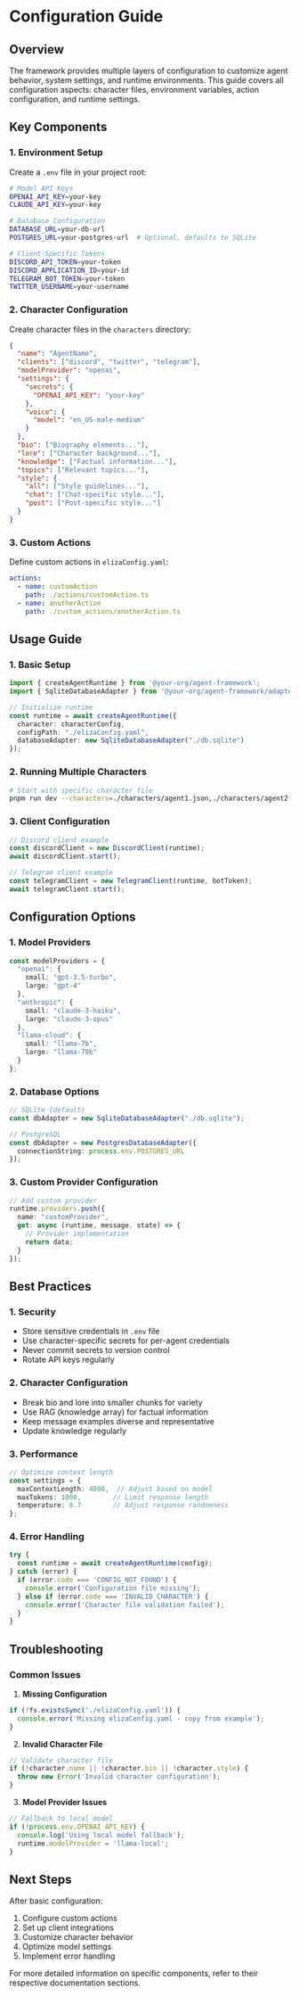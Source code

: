 # Configuration Guide

## Overview

The framework provides multiple layers of configuration to customize agent behavior, system settings, and runtime environments. This guide covers all configuration aspects: character files, environment variables, action configuration, and runtime settings.

## Key Components

### 1. Environment Setup

Create a `.env` file in your project root:

```bash
# Model API Keys
OPENAI_API_KEY=your-key
CLAUDE_API_KEY=your-key

# Database Configuration
DATABASE_URL=your-db-url
POSTGRES_URL=your-postgres-url  # Optional, defaults to SQLite

# Client-Specific Tokens
DISCORD_API_TOKEN=your-token
DISCORD_APPLICATION_ID=your-id
TELEGRAM_BOT_TOKEN=your-token
TWITTER_USERNAME=your-username
```

### 2. Character Configuration

Create character files in the `characters` directory:

```json
{
  "name": "AgentName",
  "clients": ["discord", "twitter", "telegram"],
  "modelProvider": "openai",
  "settings": {
    "secrets": {
      "OPENAI_API_KEY": "your-key"
    },
    "voice": {
      "model": "en_US-male-medium"
    }
  },
  "bio": ["Biography elements..."],
  "lore": ["Character background..."],
  "knowledge": ["Factual information..."],
  "topics": ["Relevant topics..."],
  "style": {
    "all": ["Style guidelines..."],
    "chat": ["Chat-specific style..."],
    "post": ["Post-specific style..."]
  }
}
```

### 3. Custom Actions

Define custom actions in `elizaConfig.yaml`:

```yaml
actions:
  - name: customAction
    path: ./actions/customAction.ts
  - name: anotherAction
    path: ./custom_actions/anotherAction.ts
```

## Usage Guide

### 1. Basic Setup

```typescript
import { createAgentRuntime } from '@your-org/agent-framework';
import { SqliteDatabaseAdapter } from '@your-org/agent-framework/adapters';

// Initialize runtime
const runtime = await createAgentRuntime({
  character: characterConfig,
  configPath: "./elizaConfig.yaml",
  databaseAdapter: new SqliteDatabaseAdapter("./db.sqlite")
});
```

### 2. Running Multiple Characters

```bash
# Start with specific character file
pnpm run dev --characters=./characters/agent1.json,./characters/agent2.json
```

### 3. Client Configuration

```typescript
// Discord client example
const discordClient = new DiscordClient(runtime);
await discordClient.start();

// Telegram client example
const telegramClient = new TelegramClient(runtime, botToken);
await telegramClient.start();
```

## Configuration Options

### 1. Model Providers

```typescript
const modelProviders = {
  "openai": {
    small: "gpt-3.5-turbo",
    large: "gpt-4"
  },
  "anthropic": {
    small: "claude-3-haiku",
    large: "claude-3-opus"
  },
  "llama-cloud": {
    small: "llama-7b",
    large: "llama-70b"
  }
};
```

### 2. Database Options

```typescript
// SQLite (default)
const dbAdapter = new SqliteDatabaseAdapter("./db.sqlite");

// PostgreSQL
const dbAdapter = new PostgresDatabaseAdapter({
  connectionString: process.env.POSTGRES_URL
});
```

### 3. Custom Provider Configuration

```typescript
// Add custom provider
runtime.providers.push({
  name: "customProvider",
  get: async (runtime, message, state) => {
    // Provider implementation
    return data;
  }
});
```

## Best Practices

### 1. Security

- Store sensitive credentials in `.env` file
- Use character-specific secrets for per-agent credentials
- Never commit secrets to version control
- Rotate API keys regularly

### 2. Character Configuration

- Break bio and lore into smaller chunks for variety
- Use RAG (knowledge array) for factual information
- Keep message examples diverse and representative
- Update knowledge regularly

### 3. Performance

```typescript
// Optimize context length
const settings = {
  maxContextLength: 4000,  // Adjust based on model
  maxTokens: 1000,        // Limit response length
  temperature: 0.7        // Adjust response randomness
};
```

### 4. Error Handling

```typescript
try {
  const runtime = await createAgentRuntime(config);
} catch (error) {
  if (error.code === 'CONFIG_NOT_FOUND') {
    console.error('Configuration file missing');
  } else if (error.code === 'INVALID_CHARACTER') {
    console.error('Character file validation failed');
  }
}
```

## Troubleshooting

### Common Issues

1. **Missing Configuration**
```typescript
if (!fs.existsSync('./elizaConfig.yaml')) {
  console.error('Missing elizaConfig.yaml - copy from example');
}
```

2. **Invalid Character File**
```typescript
// Validate character file
if (!character.name || !character.bio || !character.style) {
  throw new Error('Invalid character configuration');
}
```

3. **Model Provider Issues**
```typescript
// Fallback to local model
if (!process.env.OPENAI_API_KEY) {
  console.log('Using local model fallback');
  runtime.modelProvider = 'llama-local';
}
```

## Next Steps

After basic configuration:
1. Configure custom actions
2. Set up client integrations
3. Customize character behavior
4. Optimize model settings
5. Implement error handling

For more detailed information on specific components, refer to their respective documentation sections.
